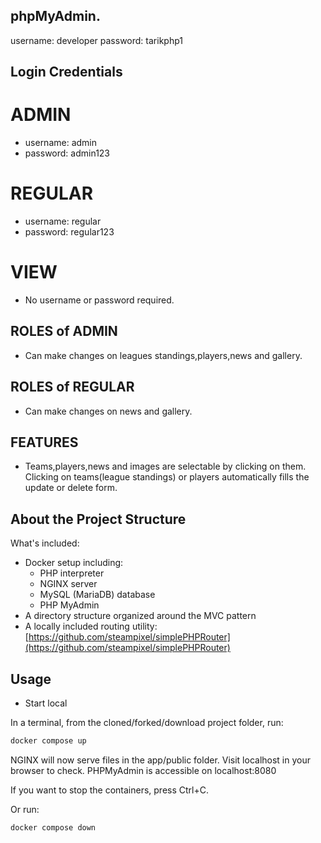 ## phpMyAdmin.
username: developer
password: tarikphp1

## Login Credentials
# ADMIN  
- username: admin
- password: admin123

# REGULAR 
- username: regular
- password: regular123

# VIEW
- No username or password required.

## ROLES of ADMIN
- Can make changes on leagues standings,players,news and gallery.
## ROLES of REGULAR 
- Can make changes on news and gallery.
## FEATURES
- Teams,players,news and images are selectable by clicking on them. Clicking on teams(league standings) or players automatically fills the update or delete form.




## About the Project Structure
What's included:

- Docker setup including:
  - PHP interpreter
  - NGINX server
  - MySQL (MariaDB) database
  - PHP MyAdmin
- A directory structure organized around the MVC pattern
- A locally included routing utility: [https://github.com/steampixel/simplePHPRouter](https://github.com/steampixel/simplePHPRouter)

## Usage
- Start local

In a terminal, from the cloned/forked/download project folder, run:

```bash
docker compose up
```

NGINX will now serve files in the app/public folder. Visit localhost in your browser to check.
PHPMyAdmin is accessible on localhost:8080

If you want to stop the containers, press Ctrl+C.

Or run:

```bash
docker compose down
```

